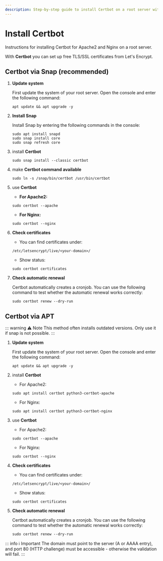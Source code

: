 ```yaml
---
description: Step-by-step guide to install Certbot on a root server with Apache2 or Nginx - secure your website with SSL certificates on Ubuntu/Debian.
---
```


# Install Certbot

Instructions for installing Certbot for Apache2 and Nginx on a root server.

With <strong>Certbot</strong> you can set up free TLS/SSL certificates from Let's Encrypt.

## Certbot via Snap (recommended)

1. <strong>Update system</strong>

    First update the system of your root server. Open the console and enter the following command:

    ```
    apt update && apt upgrade -y
    ```

2. <strong>Install Snap</strong>

    Install Snap by entering the following commands in the console:

    ```
    sudo apt install snapd
    sudo snap install core
    sudo snap refresh core
    ```

3. install <strong>Certbot</strong>

    ```
    sudo snap install --classic certbot
    ```

4. make <strong>Certbot command available</strong>

    ```
    sudo ln -s /snap/bin/certbot /usr/bin/certbot
    ```

5. use <strong>Certbot</strong>

    - <strong>For Apache2:</strong>

    ```
    sudo certbot --apache
    ```

    - <strong>For Nginx:</strong>

    ```
    sudo certbot --nginx
    ```

6. <strong>Check certificates</strong>

    - You can find certificates under:

    ```
    /etc/letsencrypt/live/<your-domain>/
    ```

    - Show status:

    ```
    sudo certbot certificates
    ```

7. <strong>Check automatic renewal</strong>

    Certbot automatically creates a cronjob. You can use the following command to test whether the automatic renewal works correctly:

    ```
    sudo certbot renew --dry-run
    ```

## Certbot via APT

::: warning :warning: Note
This method often installs outdated versions. Only use it if snap is not possible.
:::

1. <strong>Update system</strong>

    First update the system of your root server. Open the console and enter the following command:

    ```
    apt update && apt upgrade -y
    ```

2. install <strong>Certbot</strong>

    - For Apache2:

    ```
    sudo apt install certbot python3-certbot-apache
    ```

    - For Nginx:

    ```
    sudo apt install certbot python3-certbot-nginx
    ```

3. use <strong>Certbot</strong>

    - For Apache2:

    ```
    sudo certbot --apache
    ```

    - For Nginx:

    ```
    sudo certbot --nginx
    ```

4. <strong>Check certificates</strong>

    - You can find certificates under:

    ```
    /etc/letsencrypt/live/<your-domain>/
    ```

    - Show status:

    ```
    sudo certbot certificates
    ```

5. <strong>Check automatic renewal</strong>

    Certbot automatically creates a cronjob. You can use the following command to test whether the automatic renewal works correctly:

    ```
    sudo certbot renew --dry-run
    ```

::: info :information_source: Important
The domain must point to the server (A or AAAA entry), and port 80 (HTTP challenge) must be accessible - otherwise the validation will fail.
:::
